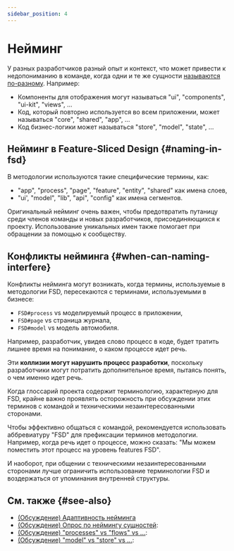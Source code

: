 ```yaml
---
sidebar_position: 4
---
```


# Нейминг

У разных разработчиков разный опыт и контекст, что может привести к недопониманию в команде, когда одни и те же сущности [называются по-разному][disc-src]. Например:

- Компоненты для отображения могут называться "ui", "components", "ui-kit", "views", …
- Код, который повторно используется во всем приложении, может называться "core", "shared", "app", …
- Код бизнес-логики может называться "store", "model", "state", …

## Нейминг в Feature-Sliced Design {#naming-in-fsd}

В методологии используются такие специфические термины, как:

- "app", "process", "page", "feature", "entity", "shared" как имена слоев,
- "ui', "model", "lib", "api", "config" как имена сегментов.

Оригинальный нейминг очень важен, чтобы предотвратить путаницу среди членов команды и новых разработчиков, присоединяющихся к проекту. Использование уникальных имен также помогает при обращении за помощью к сообществу.

## Конфликты нейминга {#when-can-naming-interfere}

Конфликты нейминга могут возникать, когда термины, используемые в методологии FSD, пересекаются с терминами, используемыми в бизнесе:

- `FSD#process` vs моделируемый процесс в приложении,
- `FSD#page` vs страница журнала,
- `FSD#model` vs модель автомобиля.

Например, разработчик, увидев слово процесс в коде, будет тратить лишнее время на понимание, о каком процессе идет речь.

Эти **коллизии могут нарушить процесс разработки**, поскольку разработчики могут потратить дополнительное время, пытаясь понять, о чем именно идет речь.

Когда глоссарий проекта содержит терминологию, характерную для FSD, крайне важно проявлять осторожность при обсуждении этих терминов с командой и техническими незаинтересованными сторонами.

Чтобы эффективно общаться с командой, рекомендуется использовать аббревиатуру "FSD" для префиксации терминов методологии. Например, когда речь идет о процессе, можно сказать: "Мы можем поместить этот процесс на уровень features FSD".

И наоборот, при общении с техническими незаинтересованными сторонами лучше ограничить использование терминологии FSD и воздержаться от упоминания внутренней структуры.

## См. также {#see-also}

- [(Обсуждение) Адаптивность нейминга][disc-src]
- [(Обсуждение) Опрос по неймингу сущностей][disc-naming]:
- [(Обсуждение) "processes" vs "flows" vs ...][disc-processes]:
- [(Обсуждение) "model" vs "store" vs ...][disc-model]:

[disc-model]: https://github.com/feature-sliced/documentation/discussions/68
[disc-naming]: https://github.com/feature-sliced/documentation/discussions/31#discussioncomment-464894
[disc-processes]: https://github.com/feature-sliced/documentation/discussions/20
[disc-src]: https://github.com/feature-sliced/documentation/discussions/16
